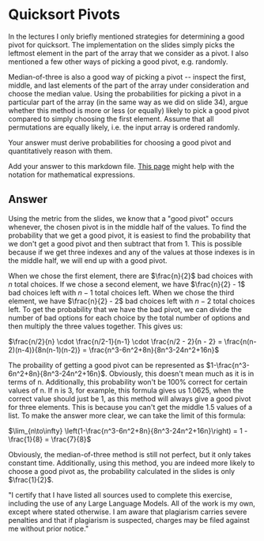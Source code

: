 # Quicksort Pivots

In the lectures I only briefly mentioned strategies for determining a good pivot
for quicksort. The implementation on the slides simply picks the leftmost
element in the part of the array that we consider as a pivot. I also mentioned a
few other ways of picking a good pivot, e.g. randomly.

Median-of-three is also a good way of picking a pivot -- inspect the first,
middle, and last elements of the part of the array under consideration and
choose the median value. Using the probabilities for picking a pivot in a
particular part of the array (in the same way as we did on slide 34), argue
whether this method is more or less (or equally) likely to pick a good pivot
compared to simply choosing the first element. Assume that all permutations are
equally likely, i.e. the input array is ordered randomly.

Your answer must derive probabilities for choosing a good pivot and
quantitatively reason with them.

Add your answer to this markdown file. [This
page](https://docs.github.com/en/get-started/writing-on-github/working-with-advanced-formatting/writing-mathematical-expressions)
might help with the notation for mathematical expressions.

## Answer

Using the metric from the slides, we know that a "good pivot" occurs whenever,
the chosen pivot is in the middle half of the values. To find the probability that
we get a good pivot, it is easiest to find the probability that we don't get a good pivot
and then subtract that from 1. This is possible because if we get three indexes and any of
the values at those indexes is in the middle half, we will end up with a good pivot. 

When we chose the first element, there are $\frac{n}{2}$ bad choices with $n$ total choices.
If we chose a second element, we have $\frac{n}{2} - 1$ bad choices left with $n-1$ total choices 
left. When we chose the third element, we have  $\frac{n}{2} - 2$ bad choices left with $n-2$ 
total choices left. To get the probability that we have the bad pivot, we can divide the number
of bad options for each choice by the total number of options and then multiply the three values
together. This gives us:

$\frac{n/2}{n} \cdot \frac{n/2-1}{n-1} \cdot \frac{n/2 - 2}{n - 2} = \frac{n(n-2)(n-4)}{8n(n-1)(n-2)} =  \frac{n^3-6n^2+8n}{8n^3-24n^2+16n}$

The probaility of getting a good pivot can be represented as $1-\frac{n^3-6n^2+8n}{8n^3-24n^2+16n}$. 
Obviously, this doesn't mean much as it is in terms of n. Additionally, this probability won't be
100% correct for certain values of n. If n is 3, for example, this formula gives us 1.0625, when the
correct value should just be 1, as this method will always give a good pivot for three elements. This
is because you can't get the middle 1.5 values of a list. To make the answer more clear, we can take the
limit of this formula:

$\lim_{n\to\infty} \left(1-\frac{n^3-6n^2+8n}{8n^3-24n^2+16n}\right) = 1 - \frac{1}{8} = \frac{7}{8}$

Obviously, the median-of-three method is still not perfect, but it only takes constant time. 
Additionally, using this method, you are indeed more likely to choose a good pivot as, the probability
calculated in the slides is only $\frac{1}{2}$.

"I certify that I have listed all sources used to complete this exercise, including the use of any Large Language Models. 
All of the work is my own, except where stated otherwise. I am aware that plagiarism carries severe penalties and that 
if plagiarism is suspected, charges may be filed against me without prior notice."
